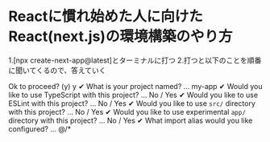 # Reactに慣れ始めた人に向けたReact(next.js)の環境構築のやり方


1.[npx create-next-app@latest]とターミナルに打つ
2.打つと以下のことを順番に聞いてくるので、答えていく

Ok to proceed? (y) y
✔ What is your project named? … my-app
✔ Would you like to use TypeScript with this project? … No / Yes
✔ Would you like to use ESLint with this project? … No / Yes
✔ Would you like to use `src/` directory with this project? … No / Yes
✔ Would you like to use experimental `app/` directory with this project? … No / Yes
✔ What import alias would you like configured? … @/*
